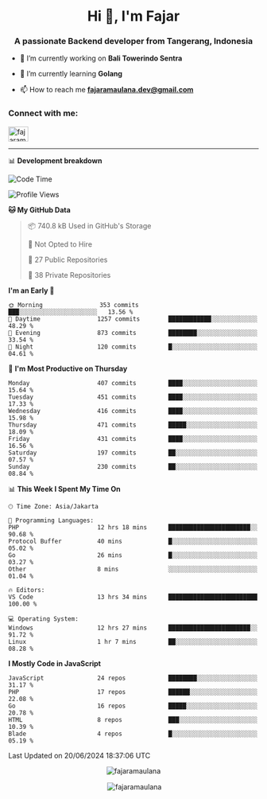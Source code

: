 <h1 align="center">Hi 👋, I'm Fajar</h1>
<h3 align="center">A passionate Backend developer from Tangerang, Indonesia</h3>

<!-- <p align="left"> <img src="https://komarev.com/ghpvc/?username=fajaramaulana&label=Profile%20views&color=0e75b6&style=flat" alt="fajaramaulana" /> </p> -->

- 🔭 I’m currently working on **Bali Towerindo Sentra**

- 🌱 I’m currently learning **Golang**

- 📫 How to reach me **fajaramaulana.dev@gmail.com**

<h3 align="left">Connect with me:</h3>
<p align="left">
<a href="https://linkedin.com/in/fajar-agus-maulana-73533a180/" target="blank"><img align="center" src="https://raw.githubusercontent.com/rahuldkjain/github-profile-readme-generator/master/src/images/icons/Social/linked-in-alt.svg" alt="fajaramaulana" height="30" width="40" /></a>
</p>

-------

📊 **Development breakdown**
<!--START_SECTION:waka-->
![Code Time](http://img.shields.io/badge/Code%20Time-2%2C010%20hrs%2057%20mins-blue)

![Profile Views](http://img.shields.io/badge/Profile%20Views-0-blue)

**🐱 My GitHub Data** 

> 📦 740.8 kB Used in GitHub's Storage 
 > 
> 🚫 Not Opted to Hire
 > 
> 📜 27 Public Repositories 
 > 
> 🔑 38 Private Repositories 
 > 
**I'm an Early 🐤** 

```text
🌞 Morning                353 commits         ███░░░░░░░░░░░░░░░░░░░░░░   13.56 % 
🌆 Daytime                1257 commits        ████████████░░░░░░░░░░░░░   48.29 % 
🌃 Evening                873 commits         ████████░░░░░░░░░░░░░░░░░   33.54 % 
🌙 Night                  120 commits         █░░░░░░░░░░░░░░░░░░░░░░░░   04.61 % 
```
📅 **I'm Most Productive on Thursday** 

```text
Monday                   407 commits         ████░░░░░░░░░░░░░░░░░░░░░   15.64 % 
Tuesday                  451 commits         ████░░░░░░░░░░░░░░░░░░░░░   17.33 % 
Wednesday                416 commits         ████░░░░░░░░░░░░░░░░░░░░░   15.98 % 
Thursday                 471 commits         █████░░░░░░░░░░░░░░░░░░░░   18.09 % 
Friday                   431 commits         ████░░░░░░░░░░░░░░░░░░░░░   16.56 % 
Saturday                 197 commits         ██░░░░░░░░░░░░░░░░░░░░░░░   07.57 % 
Sunday                   230 commits         ██░░░░░░░░░░░░░░░░░░░░░░░   08.84 % 
```


📊 **This Week I Spent My Time On** 

```text
🕑︎ Time Zone: Asia/Jakarta

💬 Programming Languages: 
PHP                      12 hrs 18 mins      ███████████████████████░░   90.68 % 
Protocol Buffer          40 mins             █░░░░░░░░░░░░░░░░░░░░░░░░   05.02 % 
Go                       26 mins             █░░░░░░░░░░░░░░░░░░░░░░░░   03.27 % 
Other                    8 mins              ░░░░░░░░░░░░░░░░░░░░░░░░░   01.04 % 

🔥 Editors: 
VS Code                  13 hrs 34 mins      █████████████████████████   100.00 % 

💻 Operating System: 
Windows                  12 hrs 27 mins      ███████████████████████░░   91.72 % 
Linux                    1 hr 7 mins         ██░░░░░░░░░░░░░░░░░░░░░░░   08.28 % 
```

**I Mostly Code in JavaScript** 

```text
JavaScript               24 repos            ████████░░░░░░░░░░░░░░░░░   31.17 % 
PHP                      17 repos            ██████░░░░░░░░░░░░░░░░░░░   22.08 % 
Go                       16 repos            █████░░░░░░░░░░░░░░░░░░░░   20.78 % 
HTML                     8 repos             ███░░░░░░░░░░░░░░░░░░░░░░   10.39 % 
Blade                    4 repos             █░░░░░░░░░░░░░░░░░░░░░░░░   05.19 % 
```




 Last Updated on 20/06/2024 18:37:06 UTC
<!--END_SECTION:waka-->
<p align="center"><img align="center" src="https://github-readme-stats.vercel.app/api/top-langs?username=fajaramaulana&show_icons=true&locale=en&layout=compact" alt="fajaramaulana" /></p>

<p align="center">&nbsp;<img align="center" src="https://github-readme-stats.vercel.app/api?username=fajaramaulana&show_icons=true&locale=en" alt="fajaramaulana" /></p>
